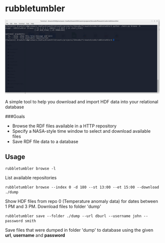 # rubbletumbler

![](./docs/rubbletumbler.png)

A simple tool to help you download and import HDF data into your relational database

###Goals
+ Browse the RDF files available in a HTTP repository
+ Specify a NASA-style time window to select and download available files
+ Save RDF file data to a database

## Usage

```
rubbletumbler browse -l
```
List available repositories

```
rubbletumbler browse --index 0 -d 180 --st 13:00 --et 15:00 --download ./dump
```

Show HDF files from repo 0 (Temperature anomaly data) for dates between 1 PM and 3 PM. Download files to folder 'dump'

```
rubbletumbler save --folder ./dump --url dburl --username john --password smith
```
Save files that were dumped in folder 'dump' to database using the given **url**, **username** and **password**